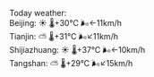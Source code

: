 Today weather:  
Beijing: ☀️   🌡️+30°C 🌬️←11km/h  
Tianjin: ⛅️  🌡️+31°C 🌬️↙11km/h  
Shijiazhuang: ☀️   🌡️+37°C 🌬️←10km/h  
Tangshan: ⛅️  🌡️+29°C 🌬️↙15km/h  
